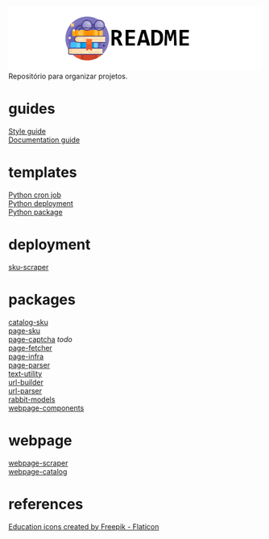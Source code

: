 <picture>
  <source media="(prefers-color-scheme: dark)" srcset="https://github.com/la-catalog/README/raw/main/res/readme_dark.png">
  <img alt="Shows an illustrated sun in light color mode and a moon with stars in dark color mode." src="https://github.com/la-catalog/README/raw/main/res/readme_light.png">
</picture>  
Repositório para organizar projetos.  

# guides
[Style guide](/STYLE_GUIDE.md)  
[Documentation guide](/DOCUMENTATION_GUIDE.md)

# templates
[Python cron job](https://github.com/thiagola92/python-cronjob)  
[Python deployment](https://github.com/thiagola92/python-deployment)  
[Python package](https://github.com/thiagola92/python-package)  

# deployment
[sku-scraper](https://github.com/thiagola92/sku-scraper)  

# packages
[catalog-sku](https://github.com/thiagola92/catalog-sku)  
[page-sku](https://github.com/thiagola92/page-sku)  
[page-captcha](https://github.com/thiagola92/page-captcha) *todo*  
[page-fetcher](https://github.com/thiagola92/page-fetcher)  
[page-infra](https://github.com/thiagola92/page-infra)  
[page-parser](https://github.com/thiagola92/page-parser)  
[text-utility](https://github.com/thiagola92/text-utility)  
[url-builder](https://github.com/thiagola92/url-builder)  
[url-parser](https://github.com/thiagola92/url-parser)  
[rabbit-models](https://github.com/thiagola92/rabbit-models)  
[webpage-components](https://github.com/thiagola92/webpage-components)  

# webpage
[webpage-scraper](https://github.com/thiagola92/webpage-scraper)  
[webpage-catalog](https://github.com/thiagola92/webpage-catalog)  

# references
<a href="https://www.flaticon.com/free-icons/education" title="education icons">Education icons created by Freepik - Flaticon</a>  
